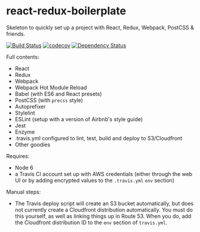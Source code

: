 # react-redux-boilerplate

Skeleton to quickly set up a project with React, Redux, Webpack, PostCSS & friends.

[![Build Status](https://travis-ci.org/bjacobel/react-redux-boilerplate.svg?branch=master)](https://travis-ci.org/bjacobel/react-redux-boilerplate) [![codecov](https://codecov.io/gh/bjacobel/react-redux-boilerplate/branch/master/graph/badge.svg)](https://codecov.io/gh/bjacobel/react-redux-boilerplate) [![Dependency Status](https://david-dm.org/bjacobel/react-redux-boilerplate.svg)](https://david-dm.org/bjacobel/react-redux-boilerplate)

Full contents:
  - React
  - Redux
  - Webpack
  - Webpack Hot Module Reload
  - Babel (with ES6 and React presets)
  - PostCSS (with `precss` style)
  - Autoprefixer
  - Stylelint
  - ESLint (setup with a version of Airbnb's style guide)
  - Jest
  - Enzyme
  - .travis.yml configured to lint, test, build and deploy to S3/Cloudfront
  - Other goodies


Requires:
  - Node 6
  - a Travis CI account set up with AWS credentials (either through the web UI or by adding encrypted values to the `.travis.yml` `env` section)

Manual steps:
  - The Travis deploy script will create an S3 bucket automatically, but does not currently create a Cloudfront distribution automatically. You must do this yourself, as well as linking things up in Route 53. When you do, add the Cloudfront distribution ID to the `env` section of `travis.yml`.
